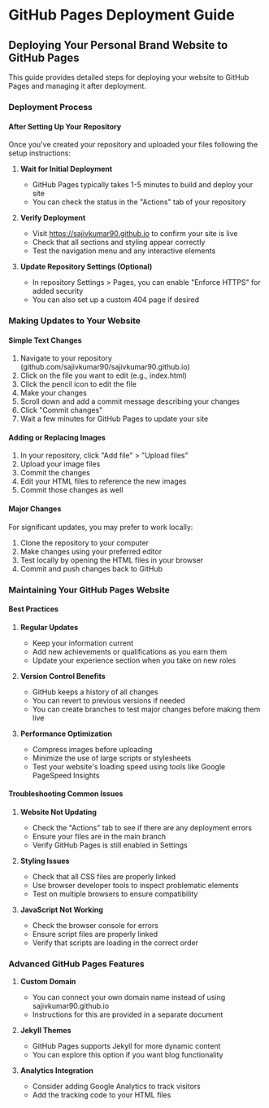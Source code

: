 # GitHub Pages Deployment Guide

## Deploying Your Personal Brand Website to GitHub Pages

This guide provides detailed steps for deploying your website to GitHub Pages and managing it after deployment.

### Deployment Process

#### After Setting Up Your Repository

Once you've created your repository and uploaded your files following the setup instructions:

1. **Wait for Initial Deployment**
   - GitHub Pages typically takes 1-5 minutes to build and deploy your site
   - You can check the status in the "Actions" tab of your repository

2. **Verify Deployment**
   - Visit https://sajivkumar90.github.io to confirm your site is live
   - Check that all sections and styling appear correctly
   - Test the navigation menu and any interactive elements

3. **Update Repository Settings (Optional)**
   - In repository Settings > Pages, you can enable "Enforce HTTPS" for added security
   - You can also set up a custom 404 page if desired

### Making Updates to Your Website

#### Simple Text Changes

1. Navigate to your repository (github.com/sajivkumar90/sajivkumar90.github.io)
2. Click on the file you want to edit (e.g., index.html)
3. Click the pencil icon to edit the file
4. Make your changes
5. Scroll down and add a commit message describing your changes
6. Click "Commit changes"
7. Wait a few minutes for GitHub Pages to update your site

#### Adding or Replacing Images

1. In your repository, click "Add file" > "Upload files"
2. Upload your image files
3. Commit the changes
4. Edit your HTML files to reference the new images
5. Commit those changes as well

#### Major Changes

For significant updates, you may prefer to work locally:

1. Clone the repository to your computer
2. Make changes using your preferred editor
3. Test locally by opening the HTML files in your browser
4. Commit and push changes back to GitHub

### Maintaining Your GitHub Pages Website

#### Best Practices

1. **Regular Updates**
   - Keep your information current
   - Add new achievements or qualifications as you earn them
   - Update your experience section when you take on new roles

2. **Version Control Benefits**
   - GitHub keeps a history of all changes
   - You can revert to previous versions if needed
   - You can create branches to test major changes before making them live

3. **Performance Optimization**
   - Compress images before uploading
   - Minimize the use of large scripts or stylesheets
   - Test your website's loading speed using tools like Google PageSpeed Insights

#### Troubleshooting Common Issues

1. **Website Not Updating**
   - Check the "Actions" tab to see if there are any deployment errors
   - Ensure your files are in the main branch
   - Verify GitHub Pages is still enabled in Settings

2. **Styling Issues**
   - Check that all CSS files are properly linked
   - Use browser developer tools to inspect problematic elements
   - Test on multiple browsers to ensure compatibility

3. **JavaScript Not Working**
   - Check the browser console for errors
   - Ensure script files are properly linked
   - Verify that scripts are loading in the correct order

### Advanced GitHub Pages Features

1. **Custom Domain**
   - You can connect your own domain name instead of using sajivkumar90.github.io
   - Instructions for this are provided in a separate document

2. **Jekyll Themes**
   - GitHub Pages supports Jekyll for more dynamic content
   - You can explore this option if you want blog functionality

3. **Analytics Integration**
   - Consider adding Google Analytics to track visitors
   - Add the tracking code to your HTML files
